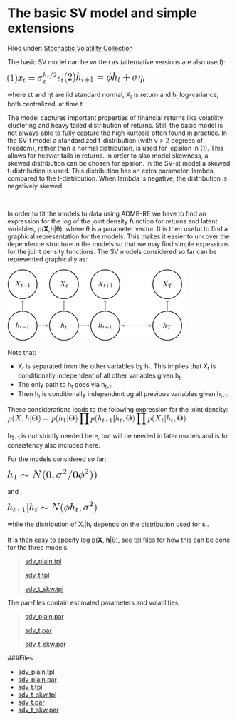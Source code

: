 #  The basic SV model and simple extensions

Filed under: [Stochastic Volatility Collection][10]

The basic SV model can be written as (alternative versions are also used):

<img src="./eq1.png" alt="Xt = σX exp(h2) εt" width="125" height="25">

<img src="./eq2.png" alt="ht 1 = φht σηt" width="180" height="25">

where εt and ηt are iid standard normal, X<sub>t</sub> is return and h<sub>t</sub> log-variance, both centralized, at time t.


The model captures important properties of financial returns like volatility clustering and heavy tailed distribution of returns. Still, the basic model is not always able to fully capture the high kurtosis often found in practice. In the SV-t model a standardized t-distribution (with ν > 2 degrees of freedom), rather than a normal distribution, is used for  epsilon in (1). This allows for heavier tails in returns. In order to also model skewness, a skewed distribution can be chosen for epsilon. In the SV-st model a skewed t-distribution is used. This distribution has an extra parameter, lambda, compared to the t-distribution. When lambda is negative, the distribution is negatively skewed.

 

In order to fit the models to data using ADMB-RE we have to find an expression for the log of the joint density function for returns and latent variables, p(**X**,**h**|θ), where θ is a parameter vector. It is then useful to find a graphical representation for the models. This makes it easier to uncover the dependence structure in the models so that we may find simple expessions for the joint density functions. The SV models considered so far can be represented graphically as: 

<img src="./fig1.jpeg" alt="Fig_1" title="SV models">

Note that:
- X<sub>t</sub> is separated from the other variables by h<sub>t</sub>. This implies that X<sub>t</sub> is conditionally independent of all other variables given h<sub>t</sub>.
- The only path to h<sub>t</sub> goes via h<sub>t-1</sub>. 
- Then h<sub>t</sub> is conditionally independent og all previous variables given h<sub>t-1</sub>.

These considerations leads to the folowing expression for the joint density:
<img src="./probability1.png" alt="joint density formula" title="joint density" width="400" height="25">


h<sub>T+1</sub> is not strictly needed here, but will be needed in later models and is for consistency also included here. 

For the models considered so far:

<img src="./h1.png" alt="h1" title="h1" width="200" height="25">

 and ,
 
 
<img src="./h_t_1.png" alt="h2" title="h2" width="200" height="25">

 while the distribution of X<sub>t</sub>|h<sub>t</sub> depends on the distribution used for ε<sub>t</sub>.

It is then easy to specify log p(<strong>X</strong>, <strong>h</strong>|θ), see tpl files for how this can be done for the three models:

> [sdv_plain.tpl][2]
>
> [sdv_t.tpl][3]
>
> [sdv_t_skw.tpl][4]

  
The par-files contain estimated parameters and volatilities. 

> [sdv_plain.par][5]
>
> [sdv_t.par][6]
>
> [sdv_t_skw.par][7]



###Files
* [sdv_plain.tpl][2]
* [sdv_plain.par][5]
* [sdv_t.tpl][3]
* [sdv_t_skw.tpl][4]
* [sdv_t.par][6]
* [sdv_t_skw.par][7]
  
  
[2]: ./sdv_plain.tpl
[3]: ./sdv_t.tpl
[4]: ./sdv_t_skw.tpl
[5]: ./sdv_plain.par
[6]: ./sdv_t.par
[7]: ./sdv_t_skw.par
[10]: ./../

